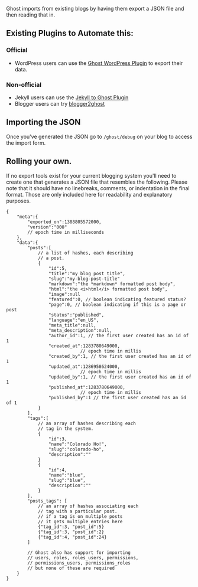 Ghost imports from existing blogs by having them export a JSON file and then reading that in.

## Existing Plugins to Automate this:

### Official
* WordPress users can use the [Ghost WordPress Plugin](http://wordpress.org/plugins/ghost/) to export their data.

### Non-official
* Jekyll users can use the [Jekyll to Ghost Plugin](https://github.com/redwallhp/Jekyll-to-Ghost)
* Blogger users can try [blogger2ghost](https://github.com/bebraw/blogger2ghost)

## Importing the JSON
Once you've generated the JSON go to `/ghost/debug` on your blog to access the import form.


## Rolling your own.

If no export tools exist for your current blogging system you'll need to create one that generates a JSON file that resembles the following. Please note that it should have no linebreaks, comments, or indentation in the final format. Those are only included here for readability and explanatory purposes.

	{
		"meta":{
			"exported_on":1388805572000,
			"version":"000"
			// epoch time in milliseconds
		},
		"data":{
			"posts":[
				// a list of hashes, each describing 
				// a post.
				{
					"id":5,
					"title":"my blog post title",
					"slug":"my-blog-post-title"
					"markdown":"the *markdown* formatted post body",
					"html":"the <i>html</i> formatted post body",
					"image":null
					"featured":0, // boolean indicating featured status?
					"page":0, // boolean indicating if this is a page or post
					"status":"published",
					"language":"en_US",
					"meta_title":null,
					"meta_description":null,
					"author_id":1, // the first user created has an id of 1
					"created_at":1283780649000,
								// epoch time in millis
					"created_by":1, // the first user created has an id of 1
					"updated_at":1286958624000,
								// epoch time in millis
					"updated_by":1, // the first user created has an id of 1
					"published_at":1283780649000,
								// epoch time in millis
					"published_by":1 // the first user created has an id of 1
				}
			],
			"tags":[
				// an array of hashes describing each 
				// tag in the system.
				{
					"id":3, 
					"name":"Colorado Ho!", 
					"slug":"colorado-ho", 
					"description":""
				}
				{
					"id":4,
					"name":"blue",
					"slug":"blue",
					"description":""
				}
			],
			"posts_tags": [
				// an array of hashes associating each 
				// tag with a particular post. 
				// if a tag is on multiple posts
				// it gets multiple entries here
				{"tag_id":3, "post_id":5}
				{"tag_id":3, "post_id":2}
				{"tag_id":4, "post_id":24}
			]
			
			// Ghost also has support for importing
			// users, roles, roles_users, permissions, 
			// permissions_users, permissions_roles
			// but none of these are required 
		}
	}
